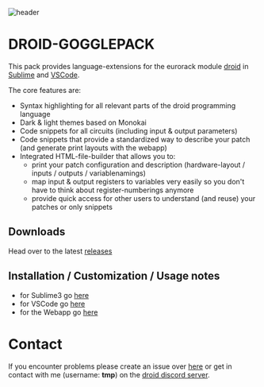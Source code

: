 ![header](https://raw.githubusercontent.com/letmp/droid-goggle-pack/main/header.png)

# DROID-GOGGLEPACK
This pack provides language-extensions for the eurorack module [droid](https://www.modulargrid.net/e/der-mann-mit-der-maschine-droid) in [Sublime](https://www.sublimetext.com/) and [VSCode](https://code.visualstudio.com/).

The core features are:
- Syntax highlighting for all relevant parts of the droid programming language
- Dark & light themes based on Monokai
- Code snippets for all circuits (including input & output parameters)
- Code snippets that provide a standardized way to describe your patch (and generate print layouts with the webapp)
- Integrated HTML-file-builder that allows you to:
  - print your patch configuration and description (hardware-layout / inputs / outputs / variablenamings)
  - map input & output registers to variables very easily so you don't have to think about register-numberings anymore
  - provide quick access for other users to understand (and reuse) your patches or only snippets

## Downloads
Head over to the latest [releases](https://github.com/letmp/droid-gogglepack/releases)

## Installation / Customization / Usage notes

- for Sublime3 go [here](https://github.com/letmp/droid-pack/tree/main/language-extensions/sublime)
- for VSCode go [here](https://github.com/letmp/droid-pack/tree/main/language-extensions/vscode)
- for the Webapp go [here](https://github.com/letmp/droid-pack/tree/main/webapp)

# Contact

If you encounter problems please create an issue over [here](https://github.com/letmp/droid-pack/issues) or get in contact with me (username: **tmp**) on the [droid discord server](https://discord.gg/9TUcRmH).
